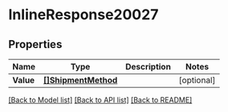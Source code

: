 # InlineResponse20027

## Properties

Name | Type | Description | Notes
------------ | ------------- | ------------- | -------------
**Value** | [**[]ShipmentMethod**](shipmentMethod.md) |  | [optional] 

[[Back to Model list]](../README.md#documentation-for-models) [[Back to API list]](../README.md#documentation-for-api-endpoints) [[Back to README]](../README.md)


